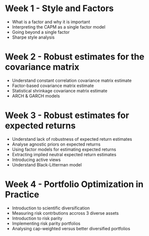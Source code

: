 # Week 1 - Style and Factors

- What is a factor and why it is important
- Interpreting the CAPM as a single factor model
- Going beyond a single factor
- Sharpe style analysis

# Week 2 - Robust estimates for the covariance matrix

- Understand constant correlation covariance matrix estimate
- Factor-based covariance matrix estimate
- Statistical shrinkage covariance matrix estimate
- ARCH & GARCH models

# Week 3 - Robust estimates for expected returns

- Understand lack of robustness of expected return estimates
- Analyse agnostic priors on expected returns
- Using factor models for estimating expected returns
- Extracting implied neutral expected return estimates
- Introducing active views
- Understand Black-Litterman model

# Week 4 - Portfolio Optimization in Practice

- Introduction to scientific diversification
- Measuring risk contrbutions accross 3 diverse assets
- Introduction to risk parity
- Implementing risk parity portfolios
- Analysing cap-weighted versus better diversified portfolios
